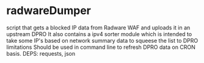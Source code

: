 # radwareDumper
script that gets a blocked IP data from Radware WAF and uploads it in an upstream DPRO
It also contains a ipv4 sorter module which is intended to take some IP's based on network summary data to squeese the list to DPRO limitations
Should be used in command line to refresh DPRO data on CRON basis.
DEPS:
requests, json
